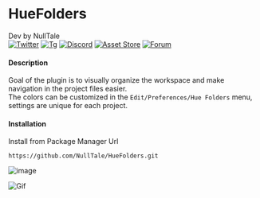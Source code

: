 # HueFolders
 
Dev by NullTale<br>
[![Twitter](https://img.shields.io/badge/Twitter-Twitter?logo=X&color=red)](https://twitter.com/NullTale)
[![Tg](https://img.shields.io/badge/Tg-Telegram?logo=telegram&color=white)](https://t.me/nulltalescape)
[![Discord](https://img.shields.io/badge/Discord-Discord?logo=discord&color=white)](https://discord.gg/CkdQvtA5un)
[![Asset Store](https://img.shields.io/badge/Asset%20Store-asd?logo=Unity&color=red)](https://assetstore.unity.com/packages/tools/utilities/269371)
[![Forum](https://img.shields.io/badge/Forum-asd?logo=ChatBot&color=blue)](https://forum.unity.com/threads/1352510)

#### Description
Goal of the plugin is to visually organize the workspace and make navigation in the project files easier.<br>
The colors can be customized in the `Edit/Preferences/Hue Folders` menu, settings are unique for each project.<br>


#### Installation
Install from Package Manager Url 
```
https://github.com/NullTale/HueFolders.git
```

![image](https://user-images.githubusercontent.com/1497430/181345613-b81a77c6-c449-4b19-ab1e-88b1ef06f6fc.png)

![Gif](https://github.com/NullTale/HueFolders/assets/1497430/6a8203b5-da08-41fd-a617-6c4483fe1c1b)
